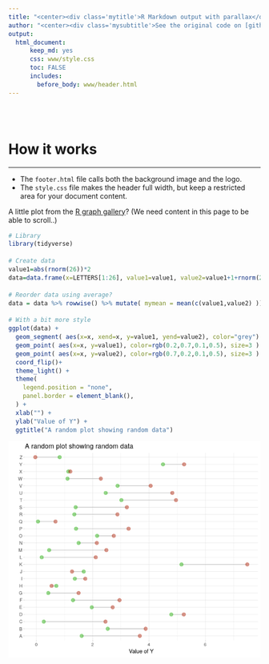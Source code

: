 ```yaml
---
title: "<center><div class='mytitle'>R Markdown output with parallax</div></center>"
author: "<center><div class='mysubtitle'>See the original code on [github](https://github.com/holtzy/R-Markdown-Parallax).[^1] This tip is part of my [RMarkdown collection](https://github.com/DannyJRa/DannyJRa.github.io/tree/master/11_R_RMarkdown).</div></center>"
output:
  html_document:
      keep_md: yes
      css: www/style.css
      toc: FALSE
      includes: 
        before_body: www/header.html
---
```


<br><br>

<div class="mycontent">


# How it works
***

- The `footer.html` file calls both the background image and the logo. 
- The `style.css` file makes the header full width, but keep a restricted area for your document content.


A little plot from the [R graph gallery](https:www.r-graph-gallery.com)? (We need content in this page to be able to scroll..)

```r
# Library
library(tidyverse)
 
# Create data
value1=abs(rnorm(26))*2
data=data.frame(x=LETTERS[1:26], value1=value1, value2=value1+1+rnorm(26, sd=1) )
 
# Reorder data using average?
data = data %>% rowwise() %>% mutate( mymean = mean(c(value1,value2) )) %>% arrange(mymean) %>% mutate(x=factor(x, x))
 
# With a bit more style
ggplot(data) +
  geom_segment( aes(x=x, xend=x, y=value1, yend=value2), color="grey") +
  geom_point( aes(x=x, y=value1), color=rgb(0.2,0.7,0.1,0.5), size=3 ) +
  geom_point( aes(x=x, y=value2), color=rgb(0.7,0.2,0.1,0.5), size=3 ) +
  coord_flip()+
  theme_light() +
  theme(
    legend.position = "none",
    panel.border = element_blank(),
  ) +
  xlab("") +
  ylab("Value of Y") +
  ggtitle("A random plot showing random data")
```

<img src="index_files/figure-html/unnamed-chunk-1-1.png" style="display: block; margin: auto;" />





[^1]: Addopted from https://github.com/holtzy/R-Markdown-Parallax

